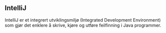 ## IntelliJ

IntelliJ er et integrert utviklingsmiljø (Integrated Development Environment) som gjør det enklere å skrive, kjøre og utføre feilfinning i Java programmer.

